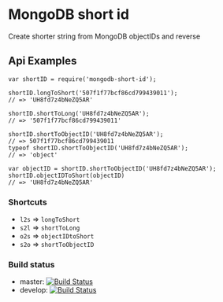 # MongoDB short id

Create shorter string from MongoDB objectIDs and reverse

## Api Examples

	var shortID = require('mongodb-short-id');

	shortID.longToShort('507f1f77bcf86cd799439011');
	// => 'UH8fd7z4bNeZQ5AR'

	shortID.shortToLong('UH8fd7z4bNeZQ5AR');
	// => '507f1f77bcf86cd799439011'

	shortID.shortToObjectID('UH8fd7z4bNeZQ5AR');
	// => 507f1f77bcf86cd799439011
	typeof shortID.shortToObjectID('UH8fd7z4bNeZQ5AR');
	// => 'object'

	var objectID = shortID.shortToObjectID('UH8fd7z4bNeZQ5AR');
	shortID.objectIDToShort(objectID)
	// => 'UH8fd7z4bNeZQ5AR'

### Shortcuts

* `l2s` => `longToShort`
* `s2l` => `shortToLong`
* `o2s` => `objectIDtoShort`
* `s2o` => `shortToObjectID`

### Build status

* master: [![Build Status](https://travis-ci.org/TheHippo/mongodb-short-id.png?branch=master)](https://travis-ci.org/TheHippo/mongodb-short-id)
* develop: [![Build Status](https://travis-ci.org/TheHippo/mongodb-short-id.png?branch=develop)](https://travis-ci.org/TheHippo/mongodb-short-id)
